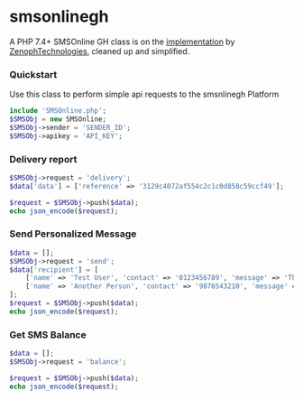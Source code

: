 # smsonlinegh

A PHP 7.4+ SMSOnline GH class is on the [implementation](https://github.com/ZenophTechnologies/php-sms-api-ghana) by [ZenophTechnologies](https://github.com/ZenophTechnologies), cleaned up and simplified.

### Quickstart
Use this class to perform simple api requests to the smsnlinegh Platform

```php
include 'SMSOnline.php';
$SMSObj = new SMSOnline;
$SMSObj->sender = 'SENDER_ID';
$SMSObj->apikey = 'API_KEY';
```

### Delivery report
```php
$SMSObj->request = 'delivery';
$data['data'] = ['reference' => '3129c4072af554c2c1c0d858c59ccf49'];

$request = $SMSObj->push($data);
echo json_encode($request);
```

### Send Personalized Message
```php
$data = [];
$SMSObj->request = 'send';
$data['recipient'] = [
    ['name' => 'Test User', 'contact' => '0123456789', 'message' => 'There will be service tomorrow evening.'],
    ['name' => 'Another Person', 'contact' => '9876543210', 'message' => 'Kindly note that service has been postponed.']
];
$request = $SMSObj->push($data);
echo json_encode($request);
```

### Get SMS Balance
```php
$data = [];
$SMSObj->request = 'balance';

$request = $SMSObj->push($data);
echo json_encode($request);
```